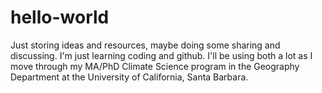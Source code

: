 # hello-world
Just storing ideas and resources, maybe doing some sharing and discussing.
I'm just learning coding and github. I'll be using both a lot as I move through my MA/PhD Climate Science program in the Geography Department at the University of California, Santa Barbara.
